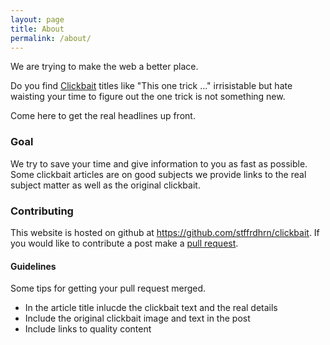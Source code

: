 ```yaml
---
layout: page
title: About
permalink: /about/
---
```


We are trying to make the web a better place.

Do you find [Clickbait](https://en.wikipedia.org/wiki/Clickbait) titles like "This one trick ..." irrisistable but hate
waisting your time to figure out the one trick is not something new.

Come here to get the real headlines up front.

### Goal

We try to save your time and give information to you as fast as possible.  Some
clickbait articles are on good subjects we provide links to the real subject
matter as well as the original clickbait.

### Contributing

This website is hosted on github at https://github.com/stffrdhrn/clickbait. If you would
like to contribute a post make a [pull request](https://help.github.com/en/github/collaborating-with-issues-and-pull-requests/creating-a-pull-request).

#### Guidelines

Some tips for getting your pull request merged.

 - In the article title inlucde the clickbait text and the real details
 - Include the original clickbait image and text in the post
 - Include links to quality content
